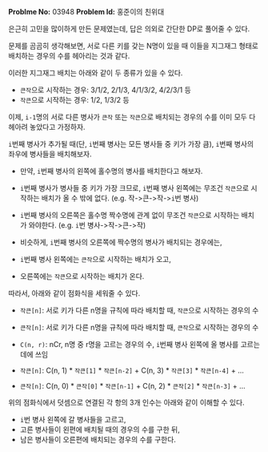 **Problme No:** 03948
**Problem Id:** 홍준이의 친위대


은근히 고민을 많이하게 만든 문제였는데, 답은 의외로 간단한 DP로 풀어줄 수 있다.


문제를 곰곰히 생각해보면, 서로 다른 키를 갖는 N명이 있을 때 이들을 지그재그 형태로 배치하는 경우의 수를 헤아리는 것과 같다.


이러한 지그재그 배치는 아래와 같이 두 종류가 있을 수 있다.


- `큰작`으로 시작하는 경우: 3/1/2, 2/1/3, 4/1/3/2, 4/2/3/1 등
- `작큰`으로 시작하는 경우: 1/2, 1/3/2 등


이제, `i-1`명의 서로 다른 병사가 `큰작` 또는 `작큰`으로 배치되는 경우의 수를 이미 모두 다 헤아려 놓았다고 가정하자.


`i`번째 병사가 추가될 때(단, `i`번째 병사는 모든 병사들 중 키가 가장 큼), `i`번째 병사의 좌우에 병사들을 배치해보자.


- 만약, `i`번째 병사의 왼쪽에 홀수명의 병사를 배치한다고 해보자.
- `i`번째 병사가 병사들 중 키가 가장 크므로, `i`번째 병사 왼쪽에는 무조건 `작큰`으로 시작하는 배치가 올 수 밖에 없다.
(e.g. 작->큰->작->`i`번 병사)
- `i`번째 병사의 오른쪽은 홀수명 짝수명에 관계 없이 무조건 `작큰`으로 시작하는 배치가 와야한다.
(e.g. `i`번 병사->작->큰->작)

- 비슷하게, `i`번째 병사의 오른쪽에 짝수명의 병사가 배치되는 경우에는,
- `i`번째 병사 왼쪽에는 `큰작`으로 시작하는 배치가 오고,
- 오른쪽에는 `작큰`으로 시작하는 배치가 온다.


따라서, 아래와 같이 점화식을 세워줄 수 있다.


- `작큰[n]`: 서로 키가 다른 n명을 규칙에 따라 배치할 때, `작큰`으로 시작하는 경우의 수
- `큰작[n]`: 서로 키가 다른 n명을 규칙에 따라 배치할 때, `큰작`으로 시작하는 경우의 수
- `C(n, r)`: nCr, n명 중 r명을 고르는 경우의 수, `i`번째 병사 왼쪽에 올 병사를 고르는 데에 쓰임

- `작큰[n]`: C(n, 1) * `작큰[1]` * `작큰[n-2]` + C(n, 3) * `작큰[3]` * `작큰[n-4]` + ...
- `큰작[n]`: C(n, 0) * `큰작[0]` * `작큰[n-1]` + C(n, 2) * `큰작[2]` * `작큰[n-3]` + ...


위의 점화식에서 덧셈으로 연결된 각 항의 3개 인수는 아래와 같이 이해할 수 있다.


- `i`번 병사 왼쪽에 갈 병사들을 고르고,
- 고른 병사들이 왼편에 배치될 때의 경우의 수를 구한 뒤,
- 남은 병사들이 오른편에 배치되는 경우의 수를 구한다.

